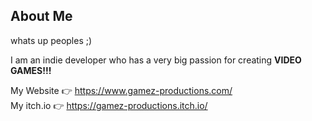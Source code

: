 About Me
--
whats up peoples ;)

I am an indie developer who has a very big passion for creating **VIDEO GAMES!!!**

My Website 👉 https://www.gamez-productions.com/<br>
My itch.io 👉 https://gamez-productions.itch.io/
